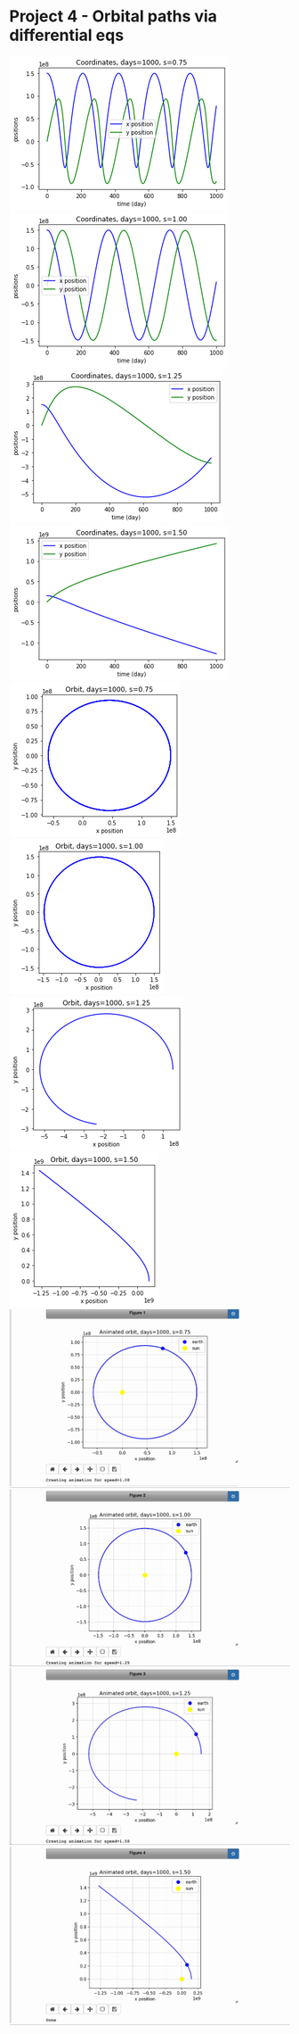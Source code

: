 # Project 4 - Orbital paths via differential eqs
![](../figures/Project4_fig1.png) \
![](../figures/Project4_fig2.png) \
![](../figures/Project4_fig3.png) \
![](../figures/Project4_fig4.png) \
![](../figures/Project4_fig5.png) \
![](../figures/Project4_fig6.png) \
![](../figures/Project4_fig7.png) \
![](../figures/Project4_fig8.png) \
![](../figures/Project4_fig9.gif) \
![](../figures/Project4_fig10.gif) \
![](../figures/Project4_fig11.gif) \
![](../figures/Project4_fig12.gif) 
